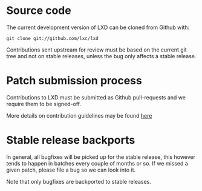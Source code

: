 # Source code

The current development version of LXD can be cloned from Github with:

    git clone git://github.com/lxc/lxd

Contributions sent upstream for review must be based on the current git tree
and not on stable releases, unless the bug only affects a stable release.

# Patch submission process

Contributions to LXD must be submitted as Github pull-requests and we require them to be signed-off.

More details on contribution guidelines may be found [here](https://github.com/lxc/lxd/blob/master/CONTRIBUTING.md)

# Stable release backports

In general, all bugfixes will be picked up for the stable release, this however tends to happen in batches
every couple of months or so. If we missed a given patch, please file a bug so we can look into it.

Note that only bugfixes are backported to stable releases.
